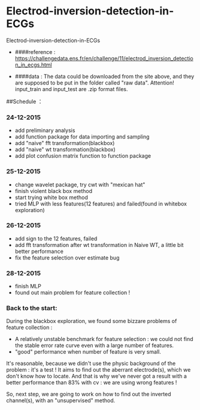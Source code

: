 # Electrod-inversion-detection-in-ECGs
Electrod-inversion-detection-in-ECGs

* ####reference : 
https://challengedata.ens.fr/en/challenge/11/electrod_inversion_detection_in_ecgs.html

* ####data :
The data could be downloaded from the site above, and they are supposed to be put in the folder called "raw data". Attention! input_train and input_test are .zip format files.

##Schedule ：

### 24-12-2015
* add preliminary analysis
* add function package for data importing and sampling
* add "naive" fft transformation(blackbox)
* add "naive" wt transformation(blackbox)
* add plot confusion matrix function to function package

### 25-12-2015
* change wavelet package, try cwt with "mexican hat"
* finish violent black box method
* start trying white box method
* tried MLP with less features(12 features) and failed(found in whitebox exploration)

### 26-12-2015
* add sign to the 12 features, failed
* add fft transformation after wt transformation in Naive WT, a little bit better performance
* fix the feature selection over estimate bug

### 28-12-2015
* finish MLP
* found out main problem for feature collection !

### Back to the start:


During the blackbox exploration, we found some bizzare problems of feature collection :

* A relatively unstable benchmark for feature selection :
we could not find the stable error rate curve even with a large number of features.
* "good" performance when number of feature is very small.

It's reasonable, because we didn't use the physic background of the problem : it's a test ! It aims to find out the aberrant electrode(s), which we don't know how to locate. And that is why we've never got a result with a better performance than 83% with cv : we are using wrong features !

So, next step, we are going to work on how to find out the inverted channel(s), with an "unsupervised" method.



